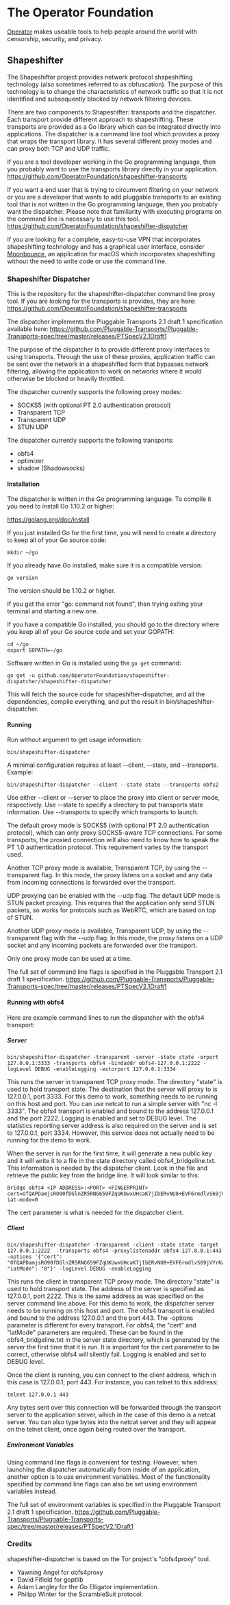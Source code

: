 # The Operator Foundation

[Operator](https://operatorfoundation.org) makes useable tools to help people around the world with censorship, security, and privacy.

## Shapeshifter

The Shapeshifter project provides network protocol shapeshifting technology
(also sometimes referred to as obfuscation). The purpose of this technology is
to change the characteristics of network traffic so that it is not identified
and subsequently blocked by network filtering devices.

There are two components to Shapeshifter: transports and the dispatcher. Each
transport provide different approach to shapeshifting. These transports are
provided as a Go library which can be integrated directly into applications.
The dispatcher is a command line tool which provides a proxy that wraps the
transport library. It has several different proxy modes and can proxy both
TCP and UDP traffic.

If you are a tool developer working in the Go programming language, then you
probably want to use the transports library directly in your application.
<https://github.com/OperatorFoundation/shapeshifter-transports>

If you want a end user that is trying to circumvent filtering on your network or
you are a developer that wants to add pluggable transports to an existing tool
that is not written in the Go programming language, then you probably want the
dispatcher. Please note that familiarity with executing programs on the command
line is necessary to use this tool.
<https://github.com/OperatorFoundation/shapeshifter-dispatcher>

If you are looking for a complete, easy-to-use VPN that incorporates
shapeshifting technology and has a graphical user interface, consider
[Moonbounce](https://github.com/OperatorFoundation/Moonbounce), an application for macOS which incorporates shapeshifting without
the need to write code or use the command line.

### Shapeshifter Dispatcher

This is the repository for the shapeshifter-dispatcher command line proxy tool.
If you are looking for the transports is provides, they are here:
<https://github.com/OperatorFoundation/shapeshifter-transports>

The dispatcher implements the Pluggable Transports 2.1 draft 1 specification available here:
<https://github.com/Pluggable-Transports/Pluggable-Transports-spec/tree/master/releases/PTSpecV2.1Draft1>

The purpose of the dispatcher is to provide different proxy interfaces to using
transports. Through the use of these proxies, application traffic can be sent
over the network in a shapeshifted form that bypasses network filtering, allowing
the application to work on networks where it would otherwise be blocked or
heavily throttled.

The dispatcher currently supports the following proxy modes:
 * SOCKS5 (with optional PT 2.0 authentication protocol)
 * Transparent TCP
 * Transparent UDP
 * STUN UDP

The dispatcher currently supports the following transports:
 * obfs4
 * optimizer
 * shadow (Shadowsocks)

#### Installation

The dispatcher is written in the Go programming language. To compile it you need
to install Go 1.10.2 or higher:

<https://golang.org/doc/install>

If you just installed Go for the first time, you will need to create a directory
to keep all of your Go source code:

    mkdir ~/go

If you already have Go installed, make sure it is a compatible version:

    go version

The version should be 1.10.2 or higher.

If you get the error "go: command not found", then trying exiting your terminal
and starting a new one.

If you have a compatible Go installed, you should go to the directory where you
keep all of your Go source code and set your GOPATH:

    cd ~/go
    export GOPATH=~/go

Software written in Go is installed using the `go get` command:

    go get -u github.com/OperatorFoundation/shapeshifter-dispatcher/shapeshifter-dispatcher

This will fetch the source code for shapeshifter-dispatcher, and all the
dependencies, compile everything, and put the result in
bin/shapeshifter-dispatcher.

#### Running

Run without argument to get usage information:

    bin/shapeshifter-dispatcher

A minimal configuration requires at least --client, --state, and --transports.
Example:

    bin/shapeshifter-dispatcher --client --state state --transports obfs2

Use either --client or --server to place the proxy into client or server mode,
respectively. Use --state to specify a directory to put transports state
information. Use --transports to specify which transports to launch.

The default proxy mode is SOCKS5 (with optional PT 2.0 authentication protocol),
which can only proxy SOCKS5-aware TCP connections. For some transports, the
proxied connection will also need to know how to speak the PT 1.0 authentication
protocol. This requirement varies by the transport used.

Another TCP proxy mode is available, Transparent TCP, by using the --transparent
flag. In this mode, the proxy listens on a socket and any data from incoming
connections is forwarded over the transport.

UDP proxying can be enabled with the --udp flag. The default UDP mode is STUN
packet proxying. This requires that the application only send STUN packets, so
works for protocols such as WebRTC, which are based on top of STUN.

Another UDP proxy mode is available, Transparent UDP, by using the --transparent
flag with the --udp flag. In this mode, the proxy listens on a UDP socket and
any incoming packets are forwarded over the transport.

Only one proxy mode can be used at a time.

The full set of command line flags is specified in the Pluggable Transport 2.1
draft 1 specification.
<https://github.com/Pluggable-Transports/Pluggable-Transports-spec/tree/master/releases/PTSpecV2.1Draft1>

#### Running with obfs4

Here are example command lines to run the dispatcher with the obfs4 transport:

##### Server

    bin/shapeshifter-dispatcher -transparent -server -state state -orport 127.0.0.1:3333 -transports obfs4 -bindaddr obfs4-127.0.0.1:2222 -logLevel DEBUG -enableLogging -extorport 127.0.0.1:3334

This runs the server in transparent TCP proxy mode. The directory "state" is used
to hold transport state. The destination that the server will proxy to is
127.0.0.1, port 3333. For this demo to work, something needs to be running on
this host and port. You can use netcat to run a simple server with "nc -l 3333".
The obfs4 transport is enabled and bound to the address 127.0.0.1 and the port
2222. Logging is enabled and set to DEBUG level. The statistics reporting server
address is also required on the server and is set to 127.0.0.1, port 3334.
However, this service does not actually need to be running for the demo to work.

When the server is run for the first time, it will generate a new public key
and it will write it to a file in the state directory called
obfs4_bridgeline.txt. This information is needed by the dispatcher client. Look
in the file and retrieve the public key from the bridge line. It will look
similar to this:

    Bridge obfs4 <IP ADDRESS>:<PORT> <FINGERPRINT> cert=OfQAPDamjsRO90fDGlnZR5RNG659FZqUKUwxUHcaK7jIbERvNU8+EVF6rmdlvS69jVYrKw iat-mode=0

The cert parameter is what is needed for the dispatcher client.

##### Client

    bin/shapeshifter-dispatcher -transparent -client -state state -target 127.0.0.1:2222  -transports obfs4 -proxylistenaddr obfs4-127.0.0.1:443 -options '{"cert": "OfQAPDamjsRO90fDGlnZR5RNG659FZqUKUwxUHcaK7jIbERvNU8+EVF6rmdlvS69jVYrKw", "iatMode": "0"}' -logLevel DEBUG -enableLogging

This runs the client in transparent TCP proxy mode. The directory "state" is
used to hold transport state. The address of the server is specified as
127.0.0.1, port 2222. This is the same address as was specified on the server
command line above. For this demo to work, the dispatcher server needs to be
running on this host and port. The obfs4 transport is enabled and bound to the
address 127.0.0.1 and the port 443. The -options parameter is different for
every transport. For obfs4, the "cert" and "iatMode" parameters are required.
These can be found in the obfs4_bridgeline.txt in the server state directory,
which is generated by the server the first time that it is run. It is important
for the cert parameter to be correct, otherwise obfs4 will silently fail.
Logging is enabled and set to DEBUG level.

Once the client is running, you can connect to the client address, which in this
case is 127.0.0.1, port 443. For instance, you can telnet to this address:

    telnet 127.0.0.1 443

Any bytes sent over this connection will be forwarded through the transport
server to the application server, which in the case of this demo is a netcat
server. You can also type bytes into the netcat server and they will appear
on the telnet client, once again being routed over the transport.

##### Environment Variables

Using command line flags is convenient for testing. However, when launching the
dispatcher automatically from inside of an application, another option is to
use environment variables. Most of the functionality specified by command line
flags can also be set using environment variables instead.

The full set of environment variables is specified in the Pluggable Transport
2.1 draft 1 specification.
<https://github.com/Pluggable-Transports/Pluggable-Transports-spec/tree/master/releases/PTSpecV2.1Draft1>

### Credits

shapeshifter-dispatcher is based on the Tor project's "obfs4proxy" tool.

 * Yawning Angel for obfs4proxy
 * David Fifield for goptlib
 * Adam Langley for the Go Elligator implementation.
 * Philipp Winter for the ScrambleSuit protocol.
